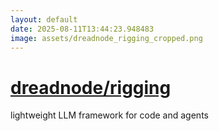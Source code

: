 ```yaml
---
layout: default
date: 2025-08-11T13:44:23.948483
image: assets/dreadnode_rigging_cropped.png
---
```


# [dreadnode/rigging](https://github.com/dreadnode/rigging)

lightweight LLM framework for code and agents
